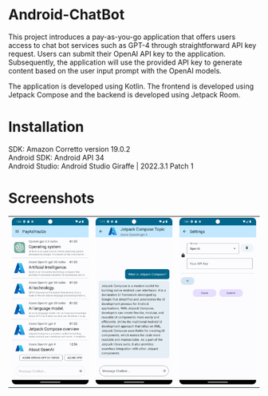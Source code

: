 # Android-ChatBot

This project introduces a pay-as-you-go application that offers users access to chat bot services such as GPT-4 through straightforward API key request. Users can submit their OpenAI API key to the application. Subsequently, the application will use the provided API key to generate content based on the user input prompt with the OpenAI models.  

The application is developed using Kotlin. The frontend is developed using Jetpack Compose and the backend is developed using Jetpack Room.

# Installation

SDK: Amazon Corretto version 19.0.2  
Android SDK: Android API 34  
Android Studio: Android Studio Giraffe | 2022.3.1 Patch 1  

# Screenshots
<table>
    <tr>
        <td> <img src="imgs/home.png"> </td>
        <td> <img src="imgs/chat-room.png"> </td>
        <td> <img src="imgs/api-settings.png"> </td>
    </tr>
</table>
